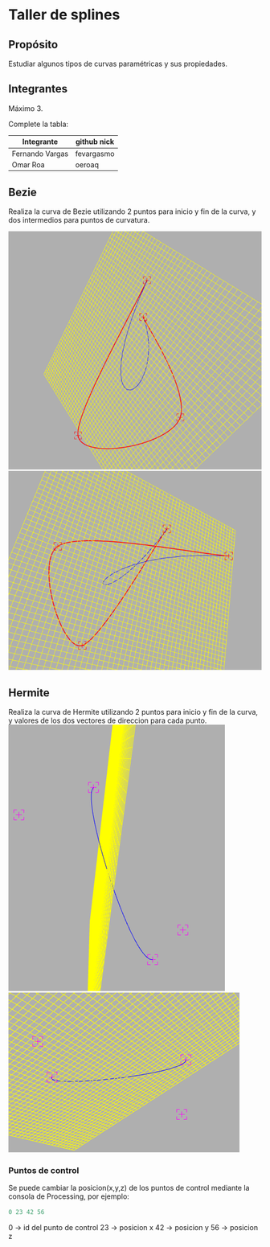 # Taller de splines

## Propósito

Estudiar algunos tipos de curvas paramétricas y sus propiedades.

## Integrantes

Máximo 3.

Complete la tabla:

| Integrante | github nick |
|------------|-------------|
|        Fernando Vargas    |     fevargasmo        |
|        Omar Roa    |     oeroaq        |

## Bezie
Realiza la curva de Bezie utilizando 2 puntos para inicio y fin de la curva, y dos intermedios para puntos de curvatura.

<img src="https://github.com/fevargasmo/Splines_ws/blob/master/images/bezie1.png" alt="Bezie" class="center">
<img src="https://github.com/fevargasmo/Splines_ws/blob/master/images/bezie2.png" alt="Bezie" class="center">

## Hermite
Realiza la curva de Hermite utilizando 2 puntos para inicio y fin de la curva, y valores de los dos vectores de direccion para cada punto.
![Hermite1](https://github.com/fevargasmo/Splines_ws/blob/master/images/hermite1.png "Bezie")
![Hermite2](https://github.com/fevargasmo/Splines_ws/blob/master/images/hermite2.png "Hermite")

### Puntos de control
Se puede cambiar la posicion(x,y,z) de los puntos de control mediante la consola de Processing, por ejemplo:

```ruby
0 23 42 56
```
0 -> id del punto de control
23 -> posicion x
42 -> posicion y
56 -> posicion z
